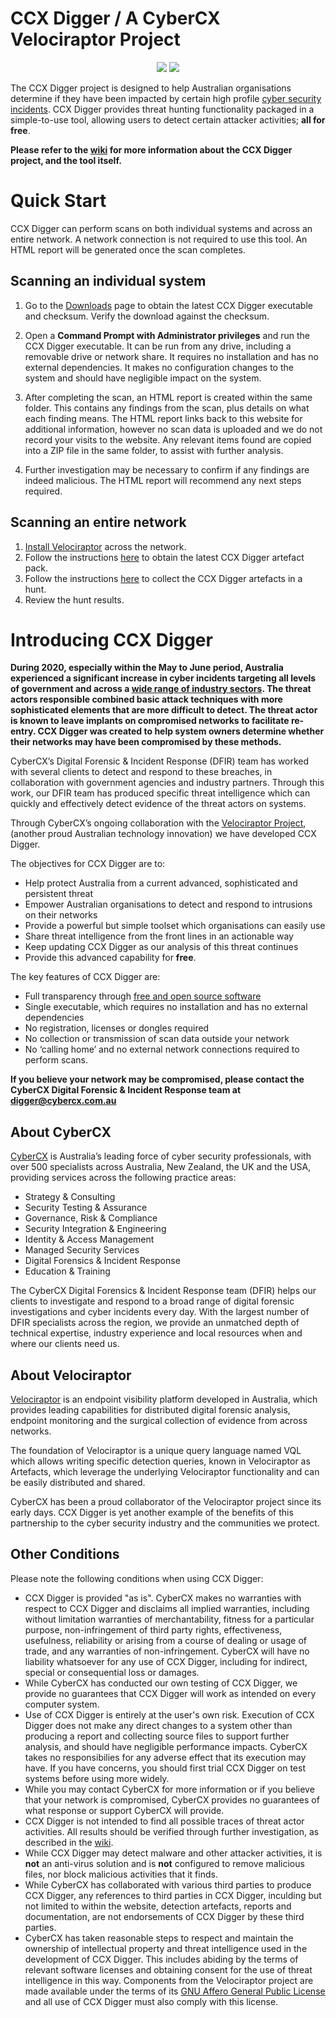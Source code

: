 # CCX Digger / A CyberCX Velociraptor Project

<div align="center">
    <img src="https://camo.githubusercontent.com/72b54ccf6ce09bbf05d92ff18bbd0fae41f51561/68747470733a2f2f6d656469612d657870312e6c6963646e2e636f6d2f646d732f696d6167652f433536304241514734687335786e6a43326f672f636f6d70616e792d6c6f676f5f3230305f3230302f303f653d3231353930323434303026763d6265746126743d6c794954454e66557876773235565967596b363676384d53346b364c784e6561414c79454462314647704d"></img>
    <img
src="https://www.velocidex.com/images/logos/logo.svg"</img>
</div>

The CCX Digger project is designed to help Australian organisations determine if they have been impacted by certain high profile [cyber security incidents](https://www.pm.gov.au/media/statement-malicious-cyber-activity-against-australian-networks). CCX Digger provides threat hunting functionality packaged in a simple-to-use tool, allowing users to detect certain attacker activities; **all for free**.

**Please refer to the [wiki](https://github.com/CCXLabs/CCXDigger/wiki) for more information about the CCX Digger project, and the tool itself.**

# Quick Start

CCX Digger can perform scans on both individual systems and across an entire network. A network connection is not required to use this tool. An HTML report will be generated once the scan completes.

## Scanning an individual system

1. Go to the [Downloads](https://github.com/CCXLabs/CCXDigger/wiki/Downloads) page to obtain the latest CCX Digger executable and checksum. Verify the download against the checksum.

2. Open a **Command Prompt with Administrator privileges** and run the CCX Digger executable. It can be run from any drive, including a removable drive or network share. It requires no installation and has no external dependencies. It makes no configuration changes to the system and should have negligible impact on the system.

3. After completing the scan, an HTML report is created within the same folder. This contains any findings from the scan, plus details on what each finding means. The HTML report links back to this website for additional information, however no scan data is uploaded and we do not record your visits to the website. Any relevant items found are copied into a ZIP file in the same folder, to assist with further analysis.

3. Further investigation may be necessary to confirm if any findings are indeed malicious. The HTML report will recommend any next steps required.

## Scanning an entire network

1. [Install Velociraptor](https://www.velocidex.com/docs/getting-started/) across the network.  
2. Follow the instructions [here](https://github.com/CCXLabs/CCXDigger/wiki/Downloads#version-01-artefact-pack) to obtain the latest CCX Digger artefact pack.
3. Follow the instructions [here](https://www.velocidex.com/docs/user-interface/artifacts/client_artifacts/) to collect the CCX Digger artefacts in a hunt.
4. Review the hunt results.

# Introducing CCX Digger

**During 2020, especially within the May to June period, Australia experienced a significant increase in cyber incidents targeting all levels of government and across a [wide range of industry sectors](https://www.pm.gov.au/media/statement-malicious-cyber-activity-against-australian-networks). The threat actors responsible combined basic attack techniques with more sophisticated elements that are more difficult to detect. The threat actor is known to leave implants on compromised networks to facilitate re-entry. CCX Digger was created to help system owners determine whether their networks may have been compromised by these methods.**

CyberCX’s Digital Forensic & Incident Response (DFIR) team has worked with several clients to detect and respond to these breaches, in collaboration with government agencies and industry partners. Through this work, our DFIR team has produced specific threat intelligence which can quickly and effectively detect evidence of the threat actors on systems.

Through CyberCX’s ongoing collaboration with the [Velociraptor Project](https://www.velocidex.com/), (another proud Australian technology innovation) we have developed CCX Digger.

The objectives for CCX Digger are to:
* Help protect Australia from a current advanced, sophisticated and persistent threat
* Empower Australian organisations to detect and respond to intrusions on their networks
* Provide a powerful but simple toolset which organisations can easily use
* Share threat intelligence from the front lines in an actionable way
* Keep updating CCX Digger as our analysis of this threat continues
* Provide this advanced capability for **free**.

The key features of CCX Digger are:
* Full transparency through [free and open source software](https://www.velocidex.com/about/license/)
* Single executable, which requires no installation and has no external dependencies
* No registration, licenses or dongles required
* No collection or transmission of scan data outside your network
* No ‘calling home’ and no external network connections required to perform scans.

**If you believe your network may be compromised, please contact the CyberCX Digital Forensic & Incident Response team at digger@cybercx.com.au**

## About CyberCX
[CyberCX](https://www.cybercx.com.au) is Australia’s leading force of cyber security professionals, with over 500 specialists across Australia, New Zealand, the UK and the USA, providing services across the following practice areas:

* Strategy & Consulting
* Security Testing & Assurance
* Governance, Risk & Compliance
* Security Integration & Engineering
* Identity & Access Management
* Managed Security Services
* Digital Forensics & Incident Response
* Education & Training

The CyberCX Digital Forensics & Incident Response team (DFIR) helps our clients to investigate and respond to a broad range of digital forensic investigations and cyber incidents every day. With the largest number of DFIR specialists across the region, we provide an unmatched depth of technical expertise, industry experience and local resources when and where our clients need us.

## About Velociraptor

[Velociraptor](https://www.velocidex.com) is an endpoint visibility platform developed in Australia, which provides leading capabilities for distributed digital forensic analysis, endpoint monitoring and the surgical collection of evidence from across networks.  

The foundation of Velociraptor is a unique query language named VQL which allows writing specific detection queries, known in Velociraptor as Artefacts, which leverage the underlying Velociraptor functionality and can be easily distributed and shared.

CyberCX has been a proud collaborator of the Velociraptor project since its early days. CCX Digger is yet another example of the benefits of this partnership to the cyber security industry and the communities we protect.

## Other Conditions

Please note the following conditions when using CCX Digger:
* CCX Digger is provided "as is". CyberCX makes no warranties with respect to CCX Digger and disclaims all implied warranties, including without limitation warranties of merchantability, fitness for a particular purpose, non-infringement of third party rights, effectiveness, usefulness, reliability or arising from a course of dealing or usage of trade, and any warranties of non-infringement. CyberCX will have no liability whatsoever for any use of CCX Digger, including for indirect, special or consequential loss or damages.
* While CyberCX has conducted our own testing of CCX Digger, we provide no guarantees that CCX Digger will work as intended on every computer system.
* Use of CCX Digger is entirely at the user's own risk. Execution of CCX Digger does not make any direct changes to a system other than producing a report and collecting source files to support further analysis, and should have negligible performance impacts. CyberCX takes no responsibilies for any adverse effect that its execution may have. If you have concerns, you should first trial CCX Digger on test systems before using more widely.
* While you may contact CyberCX for more information or if you believe that your network is compromised, CyberCX provides no guarantees of what response or support CyberCX will provide.
* CCX Digger is not intended to find all possible traces of threat actor activities. All results should be verified through further investigation, as described in the [wiki](https://github.com/CCXLabs/CCXDigger/wiki).
* While CCX Digger may detect malware and other attacker activities, it is **not** an anti-virus solution and is **not** configured to remove malicious files, nor block malicious activities that it finds.
* While CyberCX has collaborated with various third parties to produce CCX Digger, any references to third parties in CCX Digger, inculding but not limited to within the website, detection artefacts, reports and documentation, are not endorsements of CCX Digger by these third parties.
* CyberCX has taken reasonable steps to respect and maintain the ownership of intellectual property and threat intelligence used in the development of CCX Digger. This includes abiding by the terms of relevant software licenses and obtaining consent for the use of threat intelligence in this way. Components from the Velociraptor project are made available under the terms of its [GNU Affero General Public License](https://www.velocidex.com/about/license/) and all use of CCX Digger must also comply with this license.
